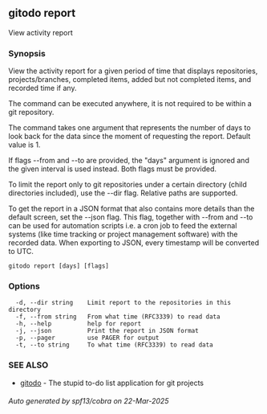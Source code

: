 ## gitodo report

View activity report

### Synopsis


View the activity report for a given period of time that displays repositories,
projects/branches, completed items, added but not completed items, and
recorded time if any.

The command can be executed anywhere, it is not required to be within a git
repository.

The command takes one argument that represents the number of days to look back
for the data since the moment of requesting the report. Default value is 1.

If flags --from and --to are provided, the "days" argument is ignored and the 
given interval is used instead. Both flags must be provided.

To limit the report only to git repositories under a certain directory (child
directories included), use the --dir flag. Relative paths are supported.

To get the report in a JSON format that also contains more details than the
default screen, set the --json flag. This flag, together with --from and --to
can be used for automation scripts i.e. a cron job to feed the external systems
(like time tracking or project management software) with the recorded data.
When exporting to JSON, every timestamp will be converted to UTC.


```
gitodo report [days] [flags]
```

### Options

```
  -d, --dir string    Limit report to the repositories in this directory
  -f, --from string   From what time (RFC3339) to read data
  -h, --help          help for report
  -j, --json          Print the report in JSON format
  -p, --pager         use PAGER for output
  -t, --to string     To what time (RFC3339) to read data
```

### SEE ALSO

* [gitodo](gitodo.md)	 - The stupid to-do list application for git projects

###### Auto generated by spf13/cobra on 22-Mar-2025
